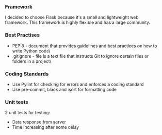 ### Framework

I decided to choose Flask because it's a small and lightweight web framework. This framework is highly flexible and has a large community.

### Best Practises

* PEP 8 - document that provides guidelines and best practices on how to write Python code\
* .gitignore - file is a text file that instructs Git to ignore certain files or folders in a project\

### Coding Standards

* Use Pylint for checking for errors and enforces a coding standard
* Use pre-commit, black and isort for formatting code

### Unit tests

2 unit tests for testing:
* Data response from server
* Time increasing after some delay
